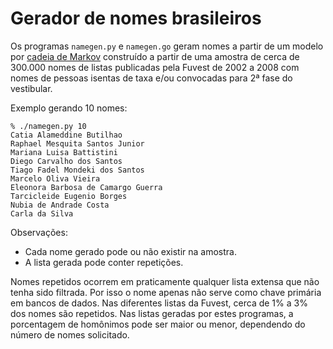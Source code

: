 # Gerador de nomes brasileiros

Os programas `namegen.py` e `namegen.go` geram nomes a partir de um modelo
por [cadeia de Markov](https://pt.wikipedia.org/wiki/Cadeias_de_Markov)
construído a partir de uma amostra de cerca de 300.000 nomes de listas
publicadas pela Fuvest de 2002 a 2008 com nomes de pessoas isentas de taxa
e/ou convocadas para 2ª fase do vestibular.

Exemplo gerando 10 nomes:

```
% ./namegen.py 10
Catia Alameddine Butilhao
Raphael Mesquita Santos Junior
Mariana Luisa Battistini
Diego Carvalho dos Santos
Tiago Fadel Mondeki dos Santos
Marcelo Oliva Vieira
Eleonora Barbosa de Camargo Guerra
Tarcicleide Eugenio Borges
Nubia de Andrade Costa
Carla da Silva
```

Observações:

* Cada nome gerado pode ou não existir na amostra.
* A lista gerada pode conter repetições.

Nomes repetidos ocorrem em praticamente qualquer lista extensa que não tenha sido filtrada.
Por isso o nome apenas não serve como chave primária em bancos de dados.
Nas diferentes listas da Fuvest, cerca de 1% a 3% dos nomes são repetidos.
Nas listas geradas por estes programas, a porcentagem de homônimos pode ser maior ou menor,
dependendo do número de nomes solicitado.
